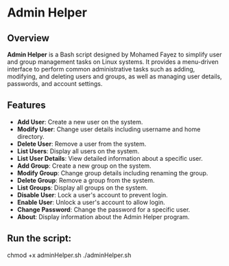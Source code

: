 # Admin Helper

## Overview

**Admin Helper** is a Bash script designed by Mohamed Fayez to simplify user and group management tasks on Linux systems. It provides a menu-driven interface to perform common administrative tasks such as adding, modifying, and deleting users and groups, as well as managing user details, passwords, and account settings.

## Features

- **Add User**: Create a new user on the system.
- **Modify User**: Change user details including username and home directory.
- **Delete User**: Remove a user from the system.
- **List Users**: Display all users on the system.
- **List User Details**: View detailed information about a specific user.
- **Add Group**: Create a new group on the system.
- **Modify Group**: Change group details including renaming the group.
- **Delete Group**: Remove a group from the system.
- **List Groups**: Display all groups on the system.
- **Disable User**: Lock a user's account to prevent login.
- **Enable User**: Unlock a user's account to allow login.
- **Change Password**: Change the password for a specific user.
- **About**: Display information about the Admin Helper program.


## Run the script:
chmod +x adminHelper.sh
./adminHelper.sh